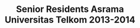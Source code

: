 ---
layout:   certificate
title:    "Senior Residents Asrama Universitas Telkom 2013-2014"
slug:     seniorresidents
category: ormawa
issuer:   "Direktorat Pusat Pengembangan Karier Universitas Telkom"
---